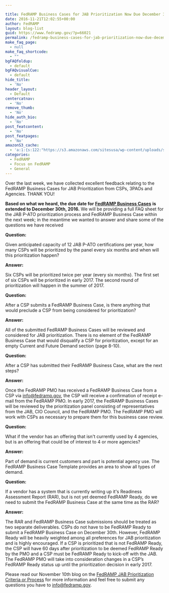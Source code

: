 ```yaml
---

title: FedRAMP Business Cases for JAB Prioritization Now Due December 30th
date: 2016-11-21T12:02:55+00:00
author: FedRAMP
layout: blog-list
guid: https://www.fedramp.gov/?p=66021
permalink: /fedramp-business-cases-for-jab-prioritization-now-due-december-30th/
make_faq_page:
  - null
make_faq_shortcode:
  - ""
bgFAQfoldup:
  - default
bgFAQvisualCue:
  - default
hide_title:
  - 'No'
header_layout:
  - Default
centercatnav:
  - 'No'
remove_thumb:
  - 'No'
hide_auth_bio:
  - 'No'
post_featcontent:
  - 'No'
post_featpages:
  - 'No'
amazonS3_cache:
  - 'a:1:{s:122:"https://s3.amazonaws.com/sitesusa/wp-content/uploads/sites/482/2016/06/FedRAMP-Business-Case-Form_Interactive_161121v2.pdf";i:66151;}'
categories:
  - FedRAMP
  - Focus on FedRAMP
  - General
---
```

Over the last week, we have collected excellent feedback relating to the FedRAMP Business Cases for JAB Prioritization from CSPs, 3PAOs and Agencies. THANK YOU! 

**Based on what we heard, the due date for** [**FedRAMP Business Cases**](https://s3.amazonaws.com/sitesusa/wp-content/uploads/sites/482/2016/06/FedRAMP-Business-Case-Form_Interactive_161121v2.pdf) **is extended to December 30th, 2016.** We will be providing a full FAQ sheet for the JAB P-ATO prioritization process and FedRAMP Business Case within the next week; in the meantime we wanted to answer and share some of the questions we have received

**Question:** 


  Given anticipated capacity of 12 JAB P-ATO certifications per year, how many CSPs will be prioritized by the panel every six months and when will this prioritization happen?


**Answer:** 


  Six CSPs will be prioritized twice per year (every six months). The first set of six CSPs will be prioritized in early 2017. The second round of prioritization will happen in the summer of 2017. 


**Question:** 


  After a CSP submits a FedRAMP Business Case, is there anything that would preclude a CSP from being considered for prioritization? 


**Answer:** 


  All of the submitted FedRAMP Business Cases will be reviewed and considered for JAB prioritization. There is no element of the FedRAMP Business Case that would disqualify a CSP for prioritization, except for an empty Current and Future Demand section (page 8-10). 


**Question:** 


  After a CSP has submitted their FedRAMP Business Case, what are the next steps? 


**Answer:** 


  Once the FedRAMP PMO has received a FedRAMP Business Case from a CSP via info@fedramp.gov, the CSP will receive a confirmation of receipt e-mail from the FedRAMP PMO. In early 2017, the FedRAMP Business Cases will be reviewed by the prioritization panel consisting of representatives from the JAB, CIO Council, and the FedRAMP PMO. The FedRAMP PMO will work with CSPs as necessary to prepare them for this business case review. 


**Question:** 


  What if the vendor has an offering that isn't currently used by 4 agencies, but is an offering that could be of interest to 4 or more agencies?


**Answer:** 


  Part of demand is current customers and part is potential agency use. The FedRAMP Business Case Template provides an area to show all types of demand. 


**Question:** 


  If a vendor has a system that is currently writing up it's Readiness Assessment Report (RAR), but is not yet deemed FedRAMP Ready, do we need to submit the FedRAMP Business Case at the same time as the RAR?


**Answer:** 


  The RAR and FedRAMP Business Case submissions should be treated as two separate deliverables. CSPs do not have to be FedRAMP Ready to submit a FedRAMP Business Case on December 30th. However, FedRAMP Ready will be heavily weighted among all preferences for JAB prioritization and is highly encouraged. If a CSP is prioritized that is not FedRAMP Ready, the CSP will have 60 days after prioritization to be deemed FedRAMP Ready by the PMO and a CSP must be FedRAMP Ready to kick-off with the JAB. The FedRAMP PMO will take into consideration changes in a CSP’s FedRAMP Ready status up until the prioritization decision in early 2017. 


Please read our November 10th blog on the [FedRAMP JAB Prioritization Criteria or Process](https://www.fedramp.gov/fedramp-jab-prioritization-criteria-and-process/) for more information and feel free to submit any questions you have to [info@fedramp.gov](mailto:info@fedramp.gov). 